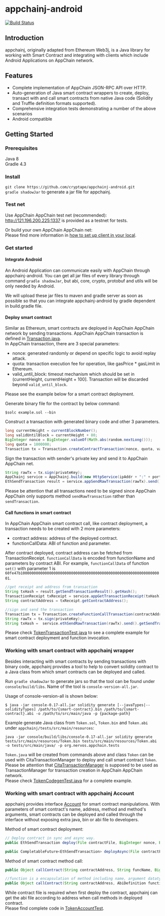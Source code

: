 # appchainj-android
[![Build Status](https://travis-ci.org/cryptape/nervosj.svg?branch=android)](https://travis-ci.org/cryptape/appchainj-android)
## Introduction
appchainj, originally adapted from Ethereum Web3j, is a Java library for working with Smart Contract and integrating with clients which include Android Applications on AppChain network.
## Features
- Complete implementation of AppChain JSON-RPC API over HTTP.
- Auto-generation of Java smart contract wrappers to create, deploy, transact with and call smart contracts from native Java code (Solidity and Truffle definition formats supported).
- Comprehensive integration tests demonstrating a number of the above scenarios
- Android compatible

## Getting Started

### Prerequisites
Java 8  
Gradle 4.3  

### Install
`git clone https://github.com/cryptape/appchainj-android.git`  
`gradle shadowJar` to generate a jar file for appchainj.  
### Test net
Use AppChain AppChain test net (recommended):
http://121.196.200.225:1337 is provided as a testnet for tests.  

Or build your own AppChain AppChain net:  
Please find more information in [how to set up client in your local](https://docs.nervos.org/AppChain-AppChain-Docs/#/quick-start/deploy-appchain).  

### Get started

#### Integrate Android

An Android Application can communicate easily with AppChain through appchainj-android. You can get all jar files of every library through command `gradle shadowJar`, but abi, core, crypto, protobuf and utils will be only needed by Android.  

We will upload these jar files to maven and gradle server as soon as possible so that you can integrate appchainj-android by gradle dependent in build.gradle file.

#### Deploy smart contract
Similar as Ethereum, smart contracts are deployed in AppChain AppChain network by sending transactions. AppChain AppChain transaction is defined in [Transaction.java](https://github.com/cryptape/appchainj-android/blob/master/core/src/main/java/org/appchainj/protocol/core/methods/request/Transaction.java).  
In AppChain transaction, there are 3 special parameters:  
- nonce: generated randomly or depend on specific logic to avoid replay attack.
- quota: transaction execution fee for operation, like gasPrice * gasLimit in Ethereum.
- valid_until_block: timeout mechanism which should be set in (currentHeight, currentHeight + 100]. Transaction will be discarded beyond `valid_until_block`.

Please see the example below for a smart contract deployment.  

Generate binary file for the contract by below command:  
```shell
$solc example.sol --bin
```

Construct a transaction with generated binary code and other 3 parameters.  
```java
long currentHeight = currentBlockNumber();
long validUntilBlock = currentHeight + 80;
BigInteger nonce = BigInteger.valueOf(Math.abs(random.nextLong()));
long quota = 1000000;
Transaction tx = Transaction.createContractTransaction(nonce, quota, validUntilBlock, contractCode);
```

Sign the transaction with sender's private key and send it to AppChain AppChain net.
```java
String rawTx = tx.sign(privateKey);
AppChainj service = AppChainj.build(new HttpService(ipAddr + ":" + port));
EthSendTransaction result = service.appSendRawTransaction(rawTx).send();
```
Please be attention that all transactions need to be signed since AppChain AppChain only supports method `sendRawTransaction` rather than `sendTransaction`.  

#### Call functions in smart contract
In AppChain AppChain smart contract call, like contract deployment, a transaction needs to be created with 2 more parameters:
- contract address: address of the deployed contract.
- functionCallData: ABI of function and parameter.

After contract deployed, contract address can be fetched from TransactionReceipt. `functionCallData` is encoded from functionName and parameters by contract ABI. For example, `functionCallData` of function `set()` with parameter 1 is `60fe47b10000000000000000000000000000000000000000000000000000000000000001`.  
```java
//get receipt and address from transaction
String txHash = result.getSendTransactionResult().getHash();
TransactionReceipt txReceipt = service.appGetTransactionReceipt(txHash).send().getTransactionReceipt().get();
String contractAddress = txReceipt.getContractAddress();

//sign and send the transaction
Transaction tx = Transaction.createFunctionCallTransaction(contractAddress, nonce, quota, validUntilBlock, functionCallData);
String rawTx = tx.sign(privateKey);
String txHash =  service.ethSendRawTransaction(rawTx).send().getSendTransactionResult().getHash();
```
Please check [TokenTransactionTest.java](https://github.com/cryptape/appchainj-android/blob/master/examples/src/main/java/org/nervos/appchain/tests/TokenTransactionTest.java) to see a complete example for smart contract deployment and function invocation.  

### Working with smart contract with appchainj wrapper
Besides interacting with smart contracts by sending transactions with binary code, appchainj provides a tool to help to convert solidity contract to a Java class from which smart contracts can be deployed and called.  

Run `gradle shadowJar` to generate jars so that the tool can be found under `console/build/libs`. Name of the tool is `console-version-all.jar`.  

Usage of console-version-all is shown below:  
```shell
$ java -jar console-0.17-all.jar solidity generate [--javaTypes|--solidityTypes] /path/to/{smart-contract}.bin /path/to/{smart-contract}.abi -o /path/to/src/main/java -p {package-path}
```
Example generate Java class from `Token.sol`, `Token.bin` and `Token.abi` under `appchainj/tests/src/main/resources`:  
```shell
java -jar console/build/libs/console-0.17-all.jar solidity generate tests/src/main/resources/Token.bin tests/src/main/resources/Token.abi -o tests/src/main/java/ -p org.nervos.appchain.tests
```
`Token.java` will be created from commands above and class `Token` can be used with CitaTransactionManager to deploy and call smart contract `Token`. Please be attention that [CitaTransactionManager](https://github.com/cryptape/nervoj/blob/master/core/src/main/java/org/nervos/appchain/tx/CitaTransactionManager.java) is supposed to be used as TransactionManager for transaction creation in AppChain AppChain network.  
Please check [TokenCodegenTest.java](https://github.com/cryptape/appchainj-android/blob/master/benchmark/src/main/java/org/nervos/appchain/tests/TokenCodegenTest.java) for a complete example.  

### Working with smart contract with appchainj Account
appchainj provides interface [Account](https://github.com/cryptape/appchainj-android/blob/master/core/src/main/java/org/nervos/appchain/protocol/account/Account.java) for smart contract manipulations. With parameters of smart contract's name, address, method and method's arguments, smart contracts can be deployed and called through the interface without exposing extra java, bin or abi file to developers.  

Method of smart contract deployment:  
```java
// Deploy contract in sync and async way.
public EthSendTransaction deploy(File contractFile, BigInteger nonce, BigInteger quota)

public CompletableFuture<EthSendTransaction> deployAsync(File contractFile, BigInteger nonce, BigInteger quota)
```
Method of smart contract method call:
```java
public Object callContract(String contractAddress, String funcName, BigInteger nonce, BigInteger quota, Object... args)

//function is a encapsulation of method including name, argument datatypes, return type and other info.
public Object callContract(String contractAddress, AbiDefinition functionAbi, BigInteger nonce, BigInteger quota, Object... args)
```
While contract file is required when first deploy the contract, appchainj can get the abi file according to address when call methods in deployed contract.  
Please find complete code in [TokenAccountTest](https://github.com/cryptape/appchainj-android/blob/master/tests/src/main/java/org/nervos/appchain/tests/TokenAccountTest.java).
